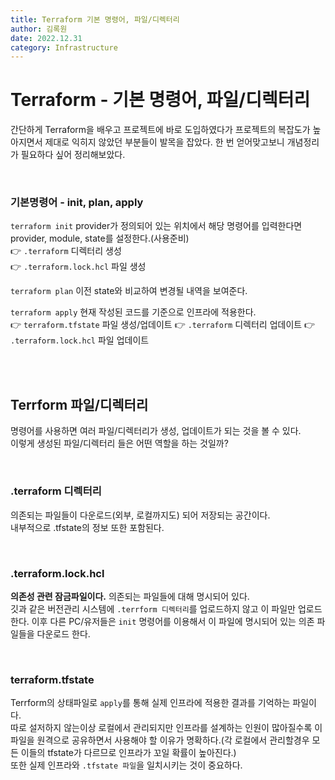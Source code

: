 ```yaml
---
title: Terraform 기본 명령어, 파일/디렉터리
author: 김록원
date: 2022.12.31
category: Infrastructure
---
```


# Terraform - 기본 명령어, 파일/디렉터리  

간단하게 Terraform을 배우고 프로젝트에 바로 도입하였다가 프로젝트의 복잡도가 높아지면서 제대로 익히지 않았던 부분들이 발목을 잡았다. 한 번 얻어맞고보니 개념정리가 필요하다 싶어 정리해보았다.  

<br />  

### 기본명령어 - init, plan, apply  
`terraform init` provider가 정의되어 있는 위치에서 해당 명령어를 입력한다면 provider, module, state를 설정한다.(사용준비)  
👉 `.terraform` 디렉터리 생성  
👉 `.terraform.lock.hcl` 파일 생성  

`terraform plan` 이전 state와 비교하여 변경될 내역을 보여준다.  

`terraform apply` 현재 작성된 코드를 기준으로 인프라에 적용한다.  
👉 `terraform.tfstate` 파일 생성/업데이트
👉 `.terraform` 디렉터리 업데이트
👉 `.terraform.lock.hcl` 파일 업데이트

<br /><br />

## Terrform 파일/디렉터리
명령어를 사용하면 여러 파일/디렉터리가 생성, 업데이트가 되는 것을 볼 수 있다.  
이렇게 생성된 파일/디렉터리 들은 어떤 역할을 하는 것일까?  

<br />  

### .terraform 디렉터리  
의존되는 파일들이 다운로드(외부, 로컬까지도) 되어 저장되는 공간이다.  
내부적으로 .tfstate의 정보 또한 포함된다.  

<br />  

### .terraform.lock.hcl
**의존성 관련 잠금파일이다.** 의존되는 파일들에 대해 명시되어 있다.  
깃과 같은 버전관리 시스템에 `.terrform 디렉터리`를 업로드하지 않고 이 파일만 업로드한다. 이후 다른 PC/유저들은 `init` 명령어를 이용해서 이 파일에 명시되어 있는 의존 파일들을 다운로드 한다.  

<br />  

### terraform.tfstate  
Terrform의 상태파일로 `apply`를 통해 실제 인프라에 적용한 결과를 기억하는 파일이다.  
따로 설저하지 않는이상 로컬에서 관리되지만 인프라를 설계하는 인원이 많아질수록 이 파일을 원격으로 공유하면서 사용해야 할 이유가 명확하다.(각 로컬에서 관리할경우 모든 이들의 tfstate가 다르므로 인프라가 꼬일 확률이 높아진다.)  
또한 실제 인프라와 `.tfstate 파일`을 일치시키는 것이 중요하다. 